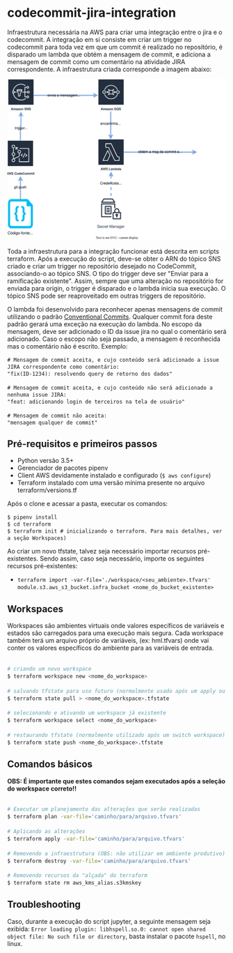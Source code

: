 # codecommit-jira-integration

Infraestrutura necessária na AWS para criar uma integração entre o jira e o codecommit. A integração em si consiste em criar um trigger no codecommit
para toda vez em que um commit é realizado no repositório, é disparado um lambda que obtém a mensagem de commit, e adiciona a mensagem de commit como 
um comentário na atividade JIRA correspondente. A infraestrutura criada corresponde a imagem abaixo:

![Alt text](codecommit-jira-integration.drawio.svg "a title")

Toda a infraestrutura para a integração funcionar está descrita em scripts terraform. Após a execução do script, deve-se obter o ARN do tópico SNS criado e criar um trigger no repositório 
desejado no CodeCommit, associando-o ao tópico SNS. O tipo do trigger deve ser "Enviar para a ramificação existente". Assim, sempre que uma alteração no repositório for enviada para origin, o trigger é disparado e o lambda inicia sua execução. O tópico SNS pode ser reaproveitado em outras triggers de repositório.

O lambda foi desenvolvido para reconhecer apenas mensagens de commit utilizando o padrão [Conventional Commits](https://www.conventionalcommits.org/en/v1.0.0-beta.2/). Qualquer commit fora deste padrão gerará uma exceção na execução do lambda. No escopo da mensagem, deve ser adicionado o ID da issue jira no qual o comentário será adicionado. Caso o escopo não seja passado, a mensagem é reconhecida mas o comentário não é escrito. Exemplo:

```
# Mensagem de commit aceita, e cujo conteúdo será adicionado a issue JIRA correspondente como comentário:
"fix(ID-1234): resolvendo query de retorno dos dados"

# Mensagem de commit aceita, e cujo conteúdo não será adicionado a nenhuma issue JIRA:
"feat: adicionando login de terceiros na tela de usuário"

# Mensagem de commit não aceita:
"mensagem qualquer de commit"
```

## Pré-requisitos e primeiros passos

* Python versão 3.5+
* Gerenciador de pacotes pipenv
* Client AWS devidamente instalado e configurado (`$ aws configure`)
* Terraform instalado com uma versão mínima presente no arquivo terraform/versions.tf

Após o clone e acessar a pasta, executar os comandos:

```
$ pipenv install 
$ cd terraform
$ terraform init # inicializando o terraform. Para mais detalhes, ver a seção Workspaces)
```

Ao criar um novo tfstate, talvez seja necessário importar recursos pré-existentes. Sendo assim, caso seja necessário, importe os
seguintes recursos pré-existentes:

* `terraform import -var-file='./workspace/<seu_ambiente>.tfvars' module.s3.aws_s3_bucket.infra_bucket <nome_do_bucket_existente>`



## Workspaces

Workspaces são ambientes virtuais onde valores específicos de variáveis e estados são carregados para uma execução mais segura. Cada workspace também terá um arquivo próprio de variáveis, (ex: hml.tfvars) onde vai conter os valores específicos do ambiente para as 
variáveis de entrada.

```bash

# criando um novo workspace
$ terraform workspace new <nome_do_workspace>

# salvando tfstate para uso futuro (normalmente usado após um apply ou plan)
$ terraform state pull > <nome_do_workspace>.tfstate

# selecionando e ativando um workspace já existente
$ terraform workspace select <nome_do_workspace>

# restaurando tfstate (normalmente utilizado após um switch workspace)
$ terraform state push <nome_do_workspace>.tfstate

```

## Comandos básicos

**OBS: É importante que estes comandos sejam executados após a seleção do workspace correto!!**

```bash

# Executar um planejamento das alterações que serão realizadas
$ terraform plan -var-file='caminho/para/arquivo.tfvars'

# Aplicando as alterações
$ terraform apply -var-file='caminho/para/arquivo.tfvars'

# Removendo a infraestrutura (OBS: não utilizar em ambiente produtivo)
$ terraform destroy -var-file='caminho/para/arquivo.tfvars'

# Removendo recursos da "alçada" do terraform
$ terraform state rm aws_kms_alias.s3kmskey

```

## Troubleshooting

Caso, durante a execução do script jupyter, a seguinte mensagem seja exibida: `Error loading plugin: libhspell.so.0: cannot open shared object file: No such file or directory`, basta instalar o pacote `hspell`, no linux.